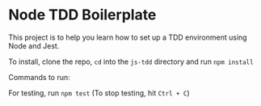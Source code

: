# Node TDD Boilerplate

This project is to help you learn how to set up a TDD environment using Node and Jest.


To install, clone the repo, `cd` into the `js-tdd` directory and run `npm install`

Commands to run:

For testing, run `npm test` (To stop testing, hit `Ctrl + C`)